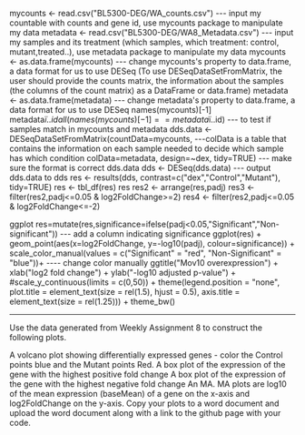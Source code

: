 mycounts <- read.csv("BL5300-DEG/WA_counts.csv")                          --- input my countable with counts and gene id, use mycounts package to manipulate my data
metadata <- read.csv("BL5300-DEG/WA8_Metadata.csv")                       --- input my samples and its treatment (which samples, which treatment: control, mutant,treated..), use metadata package to manipulate my data
mycounts <- as.data.frame(mycounts)                                       --- change mycounts's  property to data.frame, a data format for us to use DESeq (To use DESeqDataSetFromMatrix, the user should provide the counts matrix, the information about the samples (the columns of the count matrix) as a DataFrame or data.frame)
metadata <- as.data.frame(metadata)                                       --- change metadata's property to data.frame, a data format for us to use DESeq
names(mycounts)[-1]
metadata$ï..id
all(names(mycounts)[-1]==metadata$ï..id)                                  --- to test if samples match in mycounts and metadata
dds.data <- DESeqDataSetFromMatrix(countData=mycounts,                    ---colData is a table that contains the information on each sample needed to decide which sample has which condition
                                   colData=metadata, 
                                   design=~dex, 
                                   tidy=TRUE)                             --- make sure the format is correct
dds.data
dds <- DESeq(dds.data)                                                    --- output dds.data to dds
res <- results(dds, contrast=c("dex","Control","Mutant"), tidy=TRUE)
res <- tbl_df(res)
res
res2 <- arrange(res,padj)
res3 <- filter(res2,padj<=0.05 & log2FoldChange>=2)
res4 <- filter(res2,padj<=0.05 & log2FoldChange<=-2)

ggplot
res=mutate(res,significance=ifelse(padj<0.05,"Significant","Non-significant"))  --- add a column indicating significance
ggplot(res) +
  geom_point(aes(x=log2FoldChange, y=-log10(padj), colour=significance)) +
  scale_color_manual(values = c("Significant" = "red", "Non-Significant" = "blue"))+      ---- change color manually
  ggtitle("Mov10 overexpression") +
  xlab("log2 fold change") + 
  ylab("-log10 adjusted p-value") +
  #scale_y_continuous(limits = c(0,50)) +
  theme(legend.position = "none",
        plot.title = element_text(size = rel(1.5), hjust = 0.5),
        axis.title = element_text(size = rel(1.25)))  +
  theme_bw()

-------------------------------------------------------------------------------------------------------------------------
Use the data generated from Weekly Assignment 8 to construct the following plots.

A volcano plot showing differentially expressed genes - color the Control points blue and the Mutant points Red.
A box plot of the expression of the gene with the highest positive fold change
A box plot of the expression of the gene with the highest negative fold change
An MA. MA plots are log10 of the mean expression (baseMean) of a gene on the x-axis and log2FoldChange on the y-axis.
Copy your plots to a word document and upload the word document along with a link to the github page with your code.
